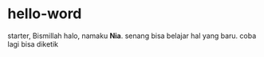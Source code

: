 # hello-word
starter, Bismillah
halo, namaku **Nia**. senang bisa belajar hal yang baru.
coba lagi 
bisa diketik
